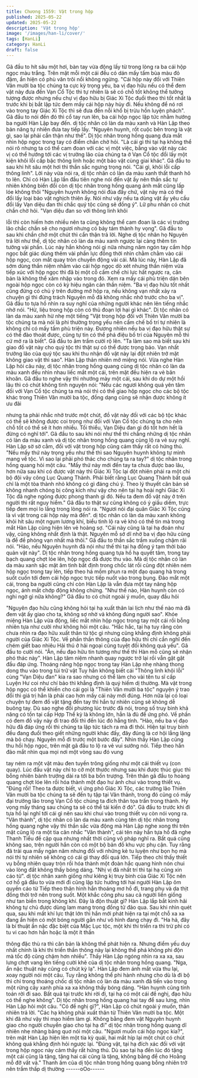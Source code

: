 ```yaml
---
title: Chương 1559: Vật trong hộp
published: 2025-05-22
updated: 2025-05-22
description: 'Vật trong hộp'
image: '/images/han-li/cover/'
tags: [HanLi]
category: HanLi
draft: false
---
```


Gã đầu to hít sâu một hơi, bàn tay vừa động lấy từ trong lòng ra
ba cái hộp ngọc màu trắng. Trên mặt mỗi một cái đều có dán mấy
tấm bùa màu đỏ đậm, ẩn hiện có phù văn trôi nổi không ngừng.
"Cái hộp này đối với Thiên Vân mười ba tộc chúng ta cực kỳ trọng
yếu, ba vị đạo hữu nếu có thể đem vật này đưa đến Vạn Cổ Tộc
thì tự nhiên là sẽ có chỗ tốt không thể tưởng tượng được nhưng
nếu chự vị đạo hữu bị Giác Xi Tộc đuổi theo thì tốt nhất là trước
khi bị bắt lập tức đem mấy cái hộp này hủy đi. Nếu không để nó
rơi vào trong tay Giác Xi Tộc thì sẽ đưa đến nỗi khổ bị trừu hồn
luyện phách". Gã đầu to nói đến đó thì cổ tay run lên, ba cái hộp
ngọc lập tức nhằm hướng ba người Hàn Lập bay đến. dị tộc nhân
có làn da màu xanh và Hàn Lập theo bản năng tự nhiên đưa tay
tiếp lấy. "Nguyên huynh, rốt cuộc bên trong là vật gì, sao lại phải
cẩn thận như thế". Dị tộc nhân trong hồng quang đưa mắt nhìn
hộp ngọc trong tay có điểm chần chờ hỏi.
"Là cái gì thì tại hạ không thể nói rõ nhưng ta có thể cam đoan với
các vị một việc, bằng vào vật này các vị có thể hướng tới các vị
trưởng lão của chúng ta ở Vạn Cổ tộc đổi lấy một kiện khôi lỗi cấp
bậc thông linh hoặc một bảo vật cùng giai khác". Gã đầu to sau
khi hít sâu một hơi thì thần sắc ngưng trọng nói. "Cái gì, khôi lỗi
cấp thông linh". Lời này vừa nói ra, dị tộc nhân có làn da màu
xanh thất thanh hô to lên.
Chỉ có Hàn Lập lần đầu tiên nghe nói đến vật ấy nên thần sắc tự
nhiên không biến đổi còn dị tộc nhân trong hồng quang ánh mắt
cũng lấp lóe không thôi
"Nguyên huynh không nói đùa đấy chứ, vật này mà có thể đổi lấy
loại bảo vật nghịch thiên ấy. Nói như vậy nếu ta dùng vật ấy yêu
cầu đổi lấy Vạn diệu đan thì chắc quý tộc cũng sẽ đồng ý". Lữ phu
nhân có chút chần chờ hỏi. "Vạn diệu đan so với thông linh khôi

lỗi thì còn hiếm hơn nhiều nên ta cũng không thể cam đoan là các
vị trưởng lão chắc chắn sẽ cho ngươi nhưng có bảy tám thành hy
vọng". Gã đầu to sau khi chần chờ một chút thì cẩn thận trả lời.
Nghe dị tộc nhân họ Nguyên trả lời như thế, dị tộc nhân có làn da
màu xanh ngược lại càng thêm tin tưởng vài phần.
Lúc này hắn không nói gì nữa nhưng năm ngón tay cầm hộp ngọc
bất giác dùng thêm vài phần lực đồng thời nhìn chằm chằm vào
cái hộp ngọc, con mắt quay tròn chuyển động vài cái. Mà lúc này,
Hàn Lập đã sớm dùng thần niệm nhằm vào cái hộp ngọc dò xét
nhưng thần niệm vừa tiếp xúc với hộp ngọc thì đã bị một cỗ cấm
chế chi lực hất ngược ra, căn bản là không thể xâm nhập vào
trong đó. Xem ra mấy cái phù triện dán bên ngoài hộp ngọc còn
có kỳ hiệu ngăn cản thần niệm.
"Ba vị đạo hữu tốt nhất cũng đừng có chủ ý trên đường mở hộp
ra, nếu không vạn nhất xảy ra chuyện gì thì đừng trách Nguyên
mỗ đã không nhắc nhở trước cho ba vị". Gã đầu to tựa hồ nhìn ra
suy nghĩ của những người khác nên lên tiếng nhắc nhở nói. "Hừ,
liệu trong hộp còn có thủ đoạn lợi hại gì khác". Dị tộc nhân có làn
da màu xanh hừ nhẹ một tiếng
"Vật trong hộp đối với Thiên Vân mười ba tộc chúng ta mà nói là
phi thường trọng yếu nên cấm chế bố trí tự nhiên là không chỉ có
mấy tấm phù triện này. Đương nhiên nếu ba vị đạo hữu thật sự có
thể đào thoát được, cũng tự tin có thể phá điệu bố trí của Nguyên
mỗ thì cứ mở ra là biết". Gã đầu to âm trầm cười rộ lên.
"Ta làm sao mà biết sau khi giao đồ vật này cho quý tộc thì thật
sự có thể được trọng bảo. Vạn nhất trưởng lão của quý tộc sau
khi thu nhận đồ vật này lại đột nhiên trở mặt không giao vật thì
sao". Hàn Lập thản nhiên mở miệng nói. Vừa nghe Hàn Lập hỏi
câu này, dị tộc nhân trong hồng quang cùng dị tộc nhân có làn da
màu xanh đều nhìn nhau liếc mắt một cái, trên mặt đều hiện ra vẻ
băn khoăn. Gã đầu to nghe vậy thì nhướng mày một cái, sau khi
do dự một hồi lâu thì có chút không tình nguyện nói:
"Nếu các ngươi không quá yên tâm đối với Vạn Cổ tộc chúng ta
mà nói thì có thể giao hộp ngọc cho các bộ tộc khác trong Thiên
Vân mười ba tộc, đồng dạng cũng sẽ nhận được không ít ưu đãi

nhưng ta phải nhắc nhở trước một chút, đồ vật này đối với các bộ
tộc khác có thể sẽ không được coi trọng như đối với Vạn Cổ tộc
chúng ta cho nên chỗ tốt có thể sẽ ít hơn nhiều. Tối thiểu, Vạn
Diệu đan gì đó tốt hơn hết là đừng có nghĩ tới". Gã đầu to sau khi
nói như thế thì chẳng những dị tộc nhân có làn da màu xanh và dị
tộc nhân trong hồng quang cùng lộ ra vẻ suy nghĩ. Hàn Lập sờ sờ
cằm, đối với vật trong hộp cũng cảm thấy rất có hứng thú. "Nếu
mấy thứ này trọng yếu như thế thì sao Nguyên huynh không tự
mình mang về tộc. Vì sao lại phải phó thác cho chúng ta ra tay?"
dị tộc nhân trong hồng quang hỏi một câu.
"Mấy thứ này mới đến tay ta chưa được bao lâu, hơn nữa sau khi
có được vật này thì Giác Xi Tộc lại đột nhiên phái ra một chi bộ
đội vây công Lục Quang Thành. Phải biết rằng Lục Quang Thành
bất quá chỉ là một tòa thành nhỏ không có gì đáng chú ý. Theo lý
thuyết căn bản sẽ không nhanh chóng bị công kích như vậy cho
nên tại hạ hoài nghi Giác Xi Tộc đã nghe ngóng được phong
thanh gì đó. Nếu ta đem đồ vật này ở trên người thì rất nguy
hiểm." Gã đầu to thật sự cũng không có ý giấu diếm, trực tiếp
đem mọi lo lắng trong lòng nói ra. "Ngươi nói đại quân Giác Xi
Tộc cũng là vì vật trong cái hộp này mà đến". dị tộc nhân có làn
da màu xanh không khỏi hít sâu một ngụm lương khí, biểu tình lộ
ra vẻ khó có thể tin mà trong mắt Hàn Lập cũng hiện lên vẻ hoảng
sợ.
"Cái này cũng là tại hạ đoán như vậy, cũng không nhất định là
thật. Nguyên mỗ sở dĩ nhờ ba vị đạo hữu cũng là để đề phòng vạn
nhất mà thôi." Gã đầu to thần sắc trầm xuống chậm rãi nói. "Hảo,
nếu Nguyên huynh đã nói như thế thì tại hạ đồng ý tạm thời bảo
quản vật này". Dị tộc nhân trong hồng quang tựa hồ hạ quyết tâm,
trong tay bạch quang chợt lóe lên, hộp ngọc đã được thu vào.
Mà dị tộc nhân có làn da màu xanh sặc mặt âm tình bất định trong
chốc lát rồi cũng đột nhiên ném hộp ngọc trong tay lên, tiếp theo
há mồm phun ra một đạo quang hà trong suốt cuốn tới đem cái
hộp ngọc trực tiếp nuốt vào trong bụng. Đảo mắt một cái, trong ba
người cũng chỉ còn Hàn Lập là vẫn đưa một tay nâng hộp ngọc,
ánh mắt chớp động không chừng. "Như thế nào, Hàn huynh còn
có nghi ngờ gì nữa không?" Gã đầu to có chút ngoài ý muốn,
quay đầu hỏi

"Nguyên đạo hữu cũng không hỏi tại hạ xuất thân lai lịch như thế
nào mà đã đem vật ấy giao cho ta, không sợ nhờ vả không đúng
người sao". Khóe miệng Hàn Lập vừa động, liếc mắt nhìn hộp
ngọc trong tay một cái rồi bỗng nhiên tựa như cười như không hỏi
một câu.
"Hắc hắc, tại hạ tuy rằng còn chưa nhìn ra đạo hữu xuất thân từ
tộc gì nhưng cũng khẳng định không phải người của Giác Xi Tộc.
Về phần thần thông của đạo hữu thì chỉ cần nghĩ đến chém giết
bao nhiêu Hải thú ở hải ngoại cũng tuyệt đối không quá yếu". Gã
đầu to cười nói.
"Ân, nếu đạo hữu tin tương như thế thì Hàn mỗ cũng sẽ nhận phó
thác này". Hàn Lập tâm niệm nhanh quay ngược trở lại rồi vẫn gật
gật đầu đáp ứng.
Thoáng nâng hộp ngọc trong tay Hàn Lập nhẹ nhàng thong dong
thu vào trong túi trữ vật
Tuy hắn không biết cái "Thông linh khôi lỗi" cùng "Vạn Diệu đan"
kia ra sao nhưng có thể làm cho vài tên tu sĩ cấp Luyện Hư coi
như chí bảo thì khẳng định là quý hiếm dị thường. Mà vật trong
hộp ngọc có thể khiến cho cái gọi là "Thiên Vân mười ba tộc"
nguyện ý trao đổi thì giá trị hẳn là phải cao hơn mấy cái này mới
đúng.
Hơn nữa lại có loại chuyện tự đem đồ vật tặng đến tay thì hắn tự
nhiên cũng sẽ không dễ buông tay. Dù sao nghe đối phương lúc
trước đã nói, trong số truy binh khả năng có tồn tại cấp Hợp Thể
kỳ là không lớn, hẳn là đủ để ứng phó. Về phần có đem đồ vậy
này đi trao đổi thì đến lúc đó hẵng tính.
"Hảo, nếu ba vị đạo hữu đã đáp ứng rồi thì chúng ta lập tức tách
ra mà đi thôi. Hiện tại truy binh đều đang đuổi theo giết những
người khác đấy, đây đúng là cơ hội lẳng lặng mà bỏ chạy. Nguyên
mỗ đi trước một bước đây". Nhìn thấy Hàn Lập cũng thu hồi hộp
ngọc, trên mặt gã đầu to lộ ra vẻ vui sướng nói.
Tiếp theo hắn đảo mắt nhìn qua mọi nơi một vòng sau đó vung

tay ném ra một vật màu đen tuyền trông giống như một cái thiết
vụ (con quay). Lúc đầu vật này chỉ to cỡ một thước nhưng sau khi
được thúc giục thì bỗng nhiên bành trướng dài ra tới ba bốn
trượng. Trên thân gã đầu to hoàng quang chợt lóe lên rồi hóa
thành một đạo hư ảnh chui vào trong thiết vụ.
"Đúng rồi! Theo ta được biết, vì ứng phó Giác Xi Tộc, các trưởng
lão Thiên Vân mười ba tộc chúng ta sẽ đến tụ tập tại Vân thành,
trong đó cũng có mấy đại trưởng lão trong Vạn Cổ tộc chúng ta
đích thân tọa trấn trong thành. Hy vọng mấy tháng sau chúng ta
sẽ có thể tái kiến ở đó". Gã đầu to trước khi đi tựa hồ lại nghĩ tới
cái gì nên sau khi chui vào trong thiết vụ còn nói vọng ra. "Vân
thành", dị tộc nhân có làn da màu xanh cùng tên dị tộc nhân trong
hồng quang nghe vậy thì thần sắc vừa động mà Hàn Lập nghe
xong thì trên mặt cũng lộ ra một tia cân nhắc
"Vân thành", cái tên này hắn tựa hồ đã nghe Thanh Tiểu đề cập
qua nhưng nhất thời cũng vô pháp nghĩ ra. Bất quá cũng không
sao, trên người hắn còn có một bộ bản đồ khu vực phụ cận. Tuy
rằng đã trải qua mấy ngàn năm nhưng đối với những kẻ tu luyện
như bọn họ mà nói thì tự nhiên sẽ không có cái gì thay đổi quá
lớn.
Tiếp theo chỉ thấy thiết vụ bỗng nhiên quay tròn rồi hóa thành một
đoàn hắc quang hình nón chui vào lòng đất không thấy bóng
dáng. "Nhị vị đã nhất trí thì tại hạ cũng xin cáo từ". dị tộc nhân
xanh giống như kiêng kị truy binh của Giác Xi Tộc nên cơ hồ gã
đầu to vừa mới đi cũng lập tức hướng tới hai người Hàn Lập ôm
quyền cáo từ
Tiếp theo thân hình hắn thoáng mơ hồ đi, trang phụ và da thịt
đồng thời trở nên trong suốt. Một khắc công phu sau cả người
liền giống như tan biến trong không khí. Đây là độn thuật gì? Hàn
Lập lắp bắt kinh hãi không tự chủ được dùng lam mang trong
đồng tử đảo qua. Sau khi nhìn quét qua, sau khi mất khí lực thật
lớn thì hắn mới phát hiện ra tại một chỗ xa xa đang ẩn hiện có
một bóng người gần như vô hình đang chạy đi.
"Ha hả, đây là bí thuật ẩn nặc đặc biệt của Mặc Lục tộc, một khi
thi triển ra thì trừ phi có tu vi cao hơn hắn hoặc là một ít thần

thông đặc thù ra thì căn bản là không thể phát hiện ra. Nhưng
điểm yếu duy nhất chính là khi thi triển thần thông này lại không
thể phá không phi độn mà tốc độ cũng chậm hơn nhiều". Thấy
Hàn Lập ngóng nhìn ra xa xa, sau lưng chợt vang lên tiếng cười
khẽ của dị tộc nhân trong hồng quang.
"Nga, ẩn nặc thuật này cũng có chút kỳ lạ". Hàn Lập đem ánh mắt
vừa thu lại, xoay người nói một câu. Tuy rằng không thể phi hành
nhưng cho dù là đi bộ thì chỉ trong thoáng chốc dị tộc nhân có làn
da màu xanh đã tiến vào trong một rừng cây xanh phía xa xa
không thấy bóng dáng. "Hàn huynh cũng tính toán rời đi sao. Bất
quá tại trước khi rời đi, tại hạ có một cái đề nghị, đạo hữu có thể
nghe không". Dị tộc nhân trong hồng quang hai tay để sau lưng,
nhìn Hàn Lập hỏi một câu. "Có đề nghị gì?", Hàn Lập có chút
ngoài ý muốn, thản nhiên trả lời.
"Các hạ không phải xuất thân từ Thiên Vân mười ba tộc. Một khi
đã như vậy thì mạo hiểm làm gì. Không bằng đem vật Nguyên
huynh giao cho người chuyển giao cho tại hạ đi" dị tộc nhân trong
hồng quang dĩ nhiên nhẹ nhàng bâng quơ nói một câu. "Ngươi
muốn cái hộp ngọc kia?", trên mặt Hàn Lập hiện lên một tia kỳ
quái, hai mắt híp lại một chút có chút không quá khẳng định hỏi
ngược lại.
"Đúng vật, tại hạ đích xác đối với vật trong hộp ngọc này cảm thấy
rất hứng thú. Dù sao tại hạ đến lúc đó tặng một cái cũng là tặng,
tặng hai cái cũng là tặng, không bằng để cho Hoằng mỗ đỡ vất
vả." Thanh âm của dị tộc nhân trong hồng quang bỗng nhiên trở
nên trầm thấp dị thường
------oOo------
